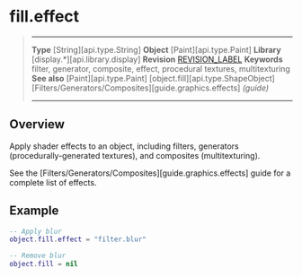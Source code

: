 # fill.effect

> --------------------- ------------------------------------------------------------------------------------------
> __Type__              [String][api.type.String]
> __Object__            [Paint][api.type.Paint]
> __Library__           [display.*][api.library.display]
> __Revision__          [REVISION_LABEL](REVISION_URL)
> __Keywords__          filter, generator, composite, effect, procedural textures, multitexturing
> __See also__          [Paint][api.type.Paint]
>						[object.fill][api.type.ShapeObject]
>						[Filters/Generators/Composites][guide.graphics.effects] _(guide)_
> --------------------- ------------------------------------------------------------------------------------------

## Overview

Apply shader effects to an object, including filters, generators (<nobr>procedurally-generated</nobr> textures), and composites (multitexturing).

See the [Filters/Generators/Composites][guide.graphics.effects] guide for a complete list of effects.

## Example

``````lua
-- Apply blur
object.fill.effect = "filter.blur"

-- Remove blur
object.fill = nil
``````